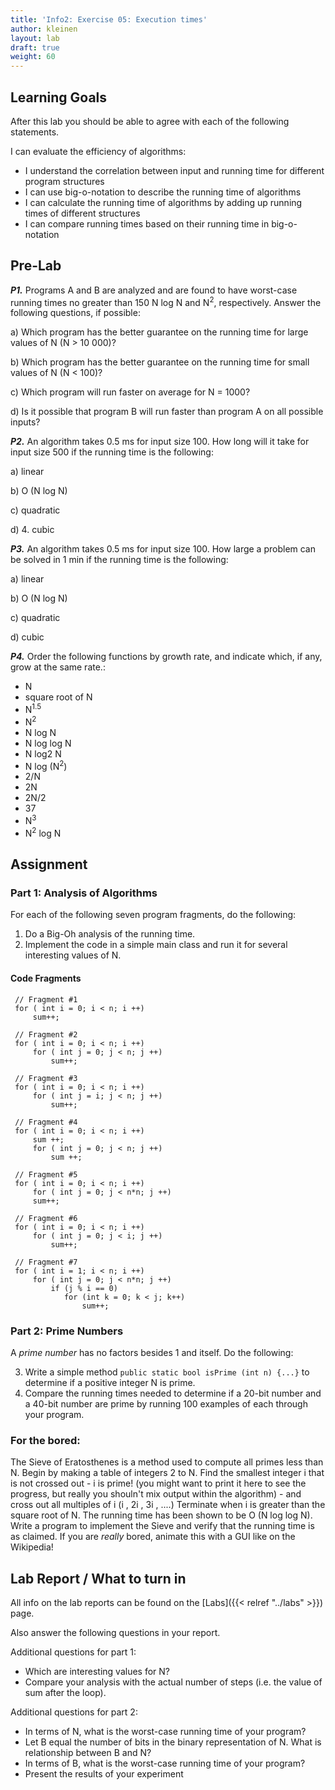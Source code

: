```yaml
---
title: 'Info2: Exercise 05: Execution times'
author: kleinen
layout: lab
draft: true
weight: 60
---
```


## Learning Goals

After this lab you should be able to agree with each of the following statements.

I can evaluate the efficiency of algorithms:
* I understand the correlation between input and running time for different program structures
* I can use big-o-notation to describe the running time of algorithms
* I can calculate the running time of algorithms by adding up running times of different structures
* I can compare running times based on their running time in big-o-notation

## Pre-Lab

***P1.*** Programs A and B are analyzed and are found to have worst-case running times no greater than 150 N log N and N<sup>2</sup>, respectively. Answer the following questions, if possible:

a) Which program has the better guarantee on the running time for large values of N (N > 10 000)?

b) Which program has the better guarantee on the running time for small values of N (N < 100)?

c) Which program will run faster on average for N = 1000?

d) Is it possible that program B will run faster than program A on all possible inputs?

***P2.*** An algorithm takes 0.5 ms for input size 100. How long will it take for input size 500 if the running time is the following:

a) linear

b) O (N log N)

c) quadratic

d) 4. cubic

***P3.*** An algorithm takes 0.5 ms for input size 100. How large a problem can be solved in 1 min if the running time is the following:

a) linear

b) O (N log N)

c) quadratic

d) cubic

***P4.*** Order the following functions by growth rate, and indicate which, if any, grow at the same rate.:
- N
- square root of N
- N<sup>1.5</sup>
- N<sup>2</sup>
- N log N
- N log log N
- N log2 N
- N log (N<sup>2</sup>)
- 2/N
- 2N
- 2N/2
- 37
- N<sup>3</sup>
- N<sup>2</sup> log N


## Assignment

### Part 1: Analysis of Algorithms
For each of the following seven program fragments, do the following:

1. Do a Big-Oh analysis of the running time.
2. Implement the code in a simple main class and run it for several interesting values of N.

#### Code Fragments

     // Fragment #1
     for ( int i = 0; i < n; i ++)
         sum++;

     // Fragment #2
     for ( int i = 0; i < n; i ++)
         for ( int j = 0; j < n; j ++)
             sum++;

     // Fragment #3
     for ( int i = 0; i < n; i ++)
         for ( int j = i; j < n; j ++)
             sum++;

     // Fragment #4
     for ( int i = 0; i < n; i ++)
         sum ++;
         for ( int j = 0; j < n; j ++)
             sum ++;

     // Fragment #5
     for ( int i = 0; i < n; i ++)
         for ( int j = 0; j < n*n; j ++)
         sum++;

     // Fragment #6
     for ( int i = 0; i < n; i ++)
         for ( int j = 0; j < i; j ++)
             sum++;

     // Fragment #7
     for ( int i = 1; i < n; i ++)
         for ( int j = 0; j < n*n; j ++)
             if (j % i == 0)
                for (int k = 0; k < j; k++)
                    sum++;

### Part 2: Prime Numbers
A  *prime number* has no factors besides 1 and itself. Do the following:

3. Write a simple method `public static bool isPrime (int n) {...}` to determine if a positive integer N is prime.
4. Compare the running times needed to determine if a 20-bit number and a 40-bit number are prime by running 100 examples of each through your program.

### For the bored:

The Sieve of Eratosthenes is a method used to compute all primes less than N. Begin by making a table of integers 2 to N.
Find the smallest integer i that is not crossed out - i is prime! (you might want to print it here to see the progress, but really you shouln't mix output within the algorithm) - and cross out all multiples of i (i , 2i , 3i , ....)
Terminate when i is greater than the square root of N. The running time has been shown to be O (N log log N). Write a program to implement the Sieve and verify that the running time is as claimed. If you are *really* bored, animate this with a GUI like on the Wikipedia!

## Lab Report / What to turn in
All info on the lab reports can be found on the [Labs]({{< relref "../labs" >}}) page.

Also answer the following questions in your report.

Additional questions for part 1:
- Which are interesting values for N?
- Compare your analysis with the actual number of steps (i.e. the value of sum after the loop).

Additional questions for part 2:
- In terms of N, what is the worst-case running time of your program?
- Let B equal the number of bits in the binary representation of N. What is relationship between B and N?
- In terms of B, what is the worst-case running time of your program?
- Present the results of your experiment
